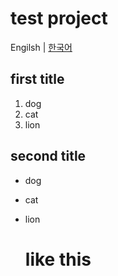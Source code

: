# test project

Engilsh | [한국어](https://github.com/Myorisma/gear/blob/master/README.md)

## first title
1. dog
2. cat
3. lion

## second title
- dog
- cat
- lion

  <h1>like this</h1>

